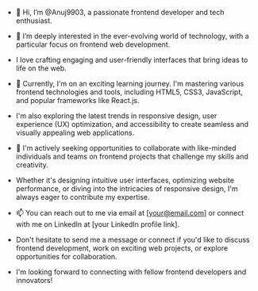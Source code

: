 - 👋 Hi, I’m @Anuj9903, a passionate frontend developer and tech enthusiast.

- 👀 I’m deeply interested in the ever-evolving world of technology, with a particular focus on frontend web development.
- I love crafting engaging and user-friendly interfaces that bring ideas to life on the web.

- 🌱 Currently, I'm on an exciting learning journey. I'm mastering various frontend technologies and tools, including HTML5, CSS3, JavaScript, and popular frameworks like React.js.
-  I'm also exploring the latest trends in responsive design, user experience (UX) optimization, and accessibility to create seamless and visually appealing web applications.

- 💞️ I'm actively seeking opportunities to collaborate with like-minded individuals and teams on frontend projects that challenge my skills and creativity.
-  Whether it's designing intuitive user interfaces, optimizing website performance, or diving into the intricacies of responsive design, I'm always eager to contribute my expertise.

- 📫 You can reach out to me via email at [your@email.com] or connect with me on LinkedIn at [your LinkedIn profile link].
-  Don't hesitate to send me a message or connect if you'd like to discuss frontend development, work on exciting web projects, or explore opportunities for collaboration.
- I'm looking forward to connecting with fellow frontend developers and innovators!



<!---
Anuj9903/Anuj9903 is a ✨ special ✨ repository because its `README.md` (this file) appears on your GitHub profile.
You can click the Preview link to take a look at your changes.
--->
